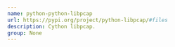 ```yaml
---
name: python-python-libpcap
url: https://pypi.org/project/python-libpcap/#files
description: Cython libpcap.
group: None
---
```

